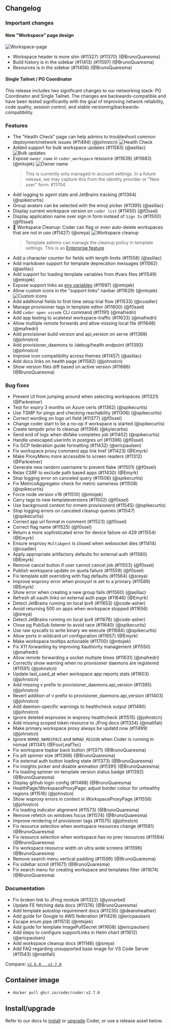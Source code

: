 ## Changelog

### Important changes

#### New "Workspace" page design

![Workspace-page](https://raw.githubusercontent.com/coder/coder/main/docs/changelogs/images/workspace-page.png)

- Workspace header is more slim (#11327) (#11370) (@BrunoQuaresma)
- Build history is in the sidebar (#11413) (#11597) (@BrunoQuaresma)
- Resources is in the sidebar (#11456) (@BrunoQuaresma)

#### Single Tailnet / PG Coordinator

This release includes two significant changes to our networking stack: PG Coordinator and Single Tailnet. The changes
are backwards-compatible and have been tested significantly with the goal of improving network reliability, code quality, session control, and stable versioning/backwards-compatibility.

### Features

- The "Health Check" page can help admins to troubleshoot common deployment/network issues (#11494) (@johnstcn)
  ![Health Check](https://raw.githubusercontent.com/coder/coder/main/docs/changelogs/images/health-check.png)
- Added support for bulk workspace updates (#11583) (@aslilac)
  ![Bulk updates](https://raw.githubusercontent.com/coder/coder/main/docs/changelogs/images/bulk-updates.png)
- Expose `owner_name` in `coder_workspace` resource (#11639) (#11683) (@mtojek)
  ![Owner name](https://raw.githubusercontent.com/coder/coder/main/docs/changelogs/images/owner-name.png)
  > This is currently only managed in account settings. In a future release, we may capture this from the identity provider or "New user" form: #11704
- Add logging to agent stats and JetBrains tracking (#11364) (@spikecurtis)
- Group avatars can be selected with the emoji picker (#11395) (@aslilac)
- Display current workspace version on `coder list` (#11450) (@f0ssel)
- Display application name over sign in form instead of `Sign In` (#11500) (@f0ssel)
- 🧹 Workspace Cleanup: Coder can flag or even auto-delete workspaces that are not in use (#11427) (@sreya)
  ![Workspace cleanup](http://raw.githubusercontent.com/coder/coder/main/docs/changelogs/images/workspace-cleanup.png)
  > Template admins can manage the cleanup policy in template settings. This is an [Enterprise feature](https://coder.com/docs/enterprise)
- Add a character counter for fields with length limits (#11558) (@aslilac)
- Add markdown support for template deprecation messages (#11562) (@aslilac)
- Add support for loading template variables from tfvars files (#11549) (@mtojek)
- Expose support links as [env variables](https://coder.com/docs/cli/server#--support-links) (#11697) (@mtojek)
- Allow custom icons in the "support links" navbar (#11629) (@mtojek)
  ![Custom icons](https://i.imgur.com/FvJ8mFH.png)
- Add additional fields to first time setup trial flow (#11533) (@coadler)
- Manage provisioner tags in template editor (#11600) (@f0ssel)
- Add `coder open vscode` CLI command (#11191) (@mafredri)
- Add app testing to scaletest workspace-traffic (#11633) (@mafredri)
- Allow multiple remote forwards and allow missing local file (#11648) (@mafredri)
- Add provisioner build version and api_version on serve (#11369) (@johnstcn)
- Add provisioner_daemons to /debug/health endpoint (#11393) (@johnstcn)
- Improve icon compatibility across themes (#11457) (@aslilac)
- Add docs links on health page (#11582) (@johnstcn)
- Show version files diff based on active version (#11686) (@BrunoQuaresma)

### Bug fixes

- Prevent UI from jumping around when selecting workspaces (#11321) (@Parkreiner)
- Test for expiry 3 months on Azure certs (#11362) (@spikecurtis)
- Use TSMP for pings and checking reachability (#11306) (@spikecurtis)
- Correct wording on logo url field (#11377) (@f0ssel)
- Change coder start to be a no-op if workspace is started (@spikecurtis)
- Create tempdir prior to cleanup (#11394) (@kylecarbs)
- Send end of logs when dbfake completes job (#11402) (@spikecurtis)
- Handle unescaped userinfo in postgres url (#11396) (@f0ssel)
- Fix GCP federation guide formatting (#11432) (@ericpaulsen)
- Fix workspace proxy command app link href (#11423) (@Emyrk)
- Make ProxyMenu more accessible to screen readers (#11312) (@Parkreiner)
- Generate new random username to prevent flake (#11501) (@f0ssel)
- Relax CSRF to exclude path based apps (#11430) (@Emyrk)
- Stop logging error on canceled query (#11506) (@spikecurtis)
- Fix MetricsAggregator check for metric sameness (#11508) (@spikecurtis)
- Force node version v18 (#11510) (@mtojek)
- Carry tags to new templateversions (#11502) (@f0ssel)
- Use background context for inmem provisionerd (#11545) (@spikecurtis)
- Stop logging errors on canceled cleanup queries (#11547) (@spikecurtis)
- Correct app url format in comment (#11523) (@f0ssel)
- Correct flag name (#11525) (@f0ssel)
- Return a more sophisticated error for device failure on 429 (#11554) (@Emyrk)
- Ensure wsproxy `MultiAgent` is closed when websocket dies (#11414) (@coadler)
- Apply appropriate artifactory defaults for external auth (#11580) (@Emyrk)
- Remove cancel button if user cannot cancel job (#11553) (@f0ssel)
- Publish workspace update on quota failure (#11559) (@f0ssel)
- Fix template edit overriding with flag defaults (#11564) (@sreya)
- Improve wsproxy error when proxyurl is set to a primary (#11586) (@Emyrk)
- Show error when creating a new group fails (#11560) (@aslilac)
- Refresh all oauth links on external auth page (#11646) (@Emyrk)
- Detect JetBrains running on local ipv6 (#11653) (@code-asher)
- Avoid returning 500 on apps when workspace stopped (#11656) (@sreya)
- Detect JetBrains running on local ipv6 (#11676) (@code-asher)
- Close pg PubSub listener to avoid race (#11640) (@spikecurtis)
- Use raw syscalls to write binary we execute (#11684) (@spikecurtis)
- Allow ports in wildcard url configuration (#11657) (@Emyrk)
- Make workspace tooltips actionable (#11700) (@mtojek)
- Fix X11 forwarding by improving Xauthority management (#11550) (@mafredri)
- Allow remote forwarding a socket multiple times (#11631) (@mafredri)
- Correctly show warning when no provisioner daemons are registered (#11591) (@johnstcn)
- Update last_used_at when workspace app reports stats (#11603) (@johnstcn)
- Add missing v prefix to provisioner_daemons.api_version (#11385) (@johnstcn)
- Revert addition of v prefix to provisioner_daemons.api_version (#11403) (@johnstcn)
- Add daemon-specific warnings to healthcheck output (#11490) (@johnstcn)
- Ignore deleted wsproxies in wsproxy healthcheck (#11515) (@johnstcn)
- Add missing scoped token resource to JFrog docs (#11334) (@matifali)
- Make primary workspace proxy always be updatd now (#11499) (@johnstcn)
- Ignore `NOMAD_NAMESPACE` and `NOMAD_REGION` when Coder is running in nomad (#11341) (@FourLeafTec)
- Fix workspace topbar back button (#11371) (@BrunoQuaresma)
- Fix pill spinner size (#11368) (@BrunoQuaresma)
- Fix external auth button loading state (#11373) (@BrunoQuaresma)
- Fix insights picker and disable animation (#11391) (@BrunoQuaresma)
- Fix loading spinner on template version status badge (#11392) (@BrunoQuaresma)
- Display github login config (#11488) (@BrunoQuaresma)
- HealthPage/WorkspaceProxyPage: adjust border colour for unhealthy regions (#11516) (@johnstcn)
- Show wsproxy errors in context in WorkspaceProxyPage (#11556) (@johnstcn)
- Fix loading indicator alignment (#11573) (@BrunoQuaresma)
- Remove refetch on windows focus (#11574) (@BrunoQuaresma)
- Improve rendering of provisioner tags (#11575) (@johnstcn)
- Fix resource selection when workspace resources change (#11581) (@BrunoQuaresma)
- Fix resource selection when workspace has no prev resources (#11594) (@BrunoQuaresma)
- Fix workspace resource width on ultra wide screens (#11596) (@BrunoQuaresma)
- Remove search menu vertical padding (#11599) (@BrunoQuaresma)
- Fix sidebar scroll (#11671) (@BrunoQuaresma)
- Fix search menu for creating workspace and templates filter (#11674) (@BrunoQuaresma)

### Documentation

- Fix broken link to JFrog module (#11322) (@yonarbel)
- Update FE fetching data docs (#11376) (@BrunoQuaresma)
- Add template autostop requirement docs (#11235) (@deansheather)
- Add guide for Google to AWS federation (#11429) (@ericpaulsen)
- Escape enum pipe (#11513) (@mtojek)
- Add guide for template ImagePullSecret (#11608) (@ericpaulsen)
- Add steps to configure supportLinks in Helm chart (#11612) (@ericpaulsen)
- Add workspace cleanup docs (#11146) (@sreya)
- Add FAQ regarding unsupported base image for VS Code Server (#11543) (@matifali)

Compare: [`v2.6.0...v2.7.0`](https://github.com/coder/coder/compare/v2.6.0...v2.7.0)

## Container image

- `docker pull ghcr.io/coder/coder:v2.7.0`

## Install/upgrade

Refer to our docs to [install](https://coder.com/docs/install) or [upgrade](https://coder.com/docs/admin/upgrade) Coder, or use a release asset below.
